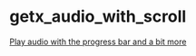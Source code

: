 # getx_audio_with_scroll

[Play audio with the progress bar and a bit more
](https://medium.com/easy-flutter/flutter-play-audio-with-the-progress-bar-and-a-bit-more-d10b7be938f0)
